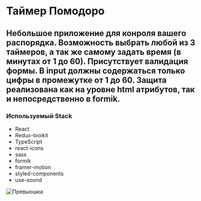 # Таймер Помодоро

## Небольшое приложение для конроля вашего распорядка. Возможность выбрать любой из 3 таймеров, а так же самому задать время (в минутах от 1 до 60). Присутствует валидация формы. В input должны содержаться только цифры в промежутке от 1 до 60. Защита реализована как на уровне html атрибутов, так и непосредственно в formik.

### Используемый Stack

- React
- Redux-toolkit
- TypeScript
- react-icons
- sass
- formik
- framer-motion
- styled-components
- use-sound

![Превьюшка](https://github.com/Myakis/pomodoro-app/raw/master/preview.png)
